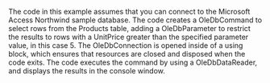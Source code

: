 The code in this example assumes that you can connect to the Microsoft Access Northwind sample database. The code creates a OleDbCommand to select rows from the Products table, adding a OleDbParameter to restrict the results to rows with a UnitPrice greater than the specified parameter value, in this case 5. The OleDbConnection is opened inside of a using block, which ensures that resources are closed and disposed when the code exits. The code executes the command by using a OleDbDataReader, and displays the results in the console window.
